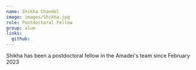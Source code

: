 ```yaml
---
name: Shikha Chandel
image: images/Shikha.jpg
role: Postdoctoral Fellow
group: alum
links:
  github: 
---
```


Shikha has been a postdoctoral fellow in the Amadei's team since February 2023
